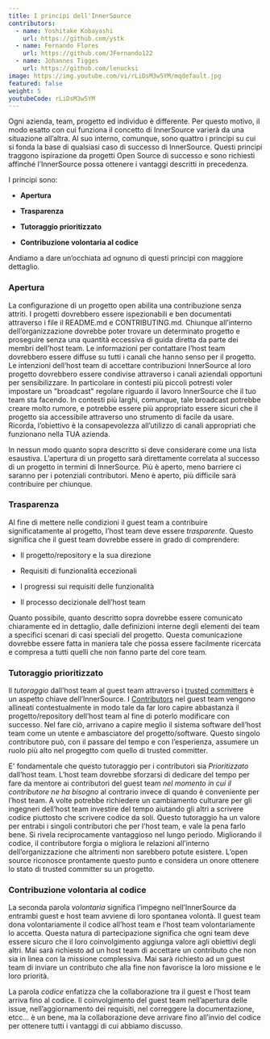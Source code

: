 ```yaml
---
title: I principi dell'InnerSource
contributors:
  - name: Yoshitake Kobayashi
    url: https://github.com/ystk
  - name: Fernando Flores
    url: https://github.com/JFernando122
  - name: Johannes Tigges
    url: https://github.com/lenucksi
image: https://img.youtube.com/vi/rLiDsM3w5YM/mqdefault.jpg
featured: false
weight: 5
youtubeCode: rLiDsM3w5YM
---
```

<div class="paragraph">
<p>Ogni azienda, team, progetto ed individuo è differente.
Per questo motivo, il modo esatto con cui funziona il concetto di InnerSource varierà da una situazione all&#8217;altra.
Al suo interno, comunque, sono quattro i principi su cui si fonda la base di qualsiasi caso di successo di InnerSource.
Questi principi traggono ispirazione da progetti Open Source di successo e sono richiesti affinché l&#8217;InnerSource possa ottenere i vantaggi descritti in precedenza.</p>
</div>
<div class="paragraph">
<p>I principi sono:</p>
</div>
<div class="ulist">
<ul>
<li>
<p><strong>Apertura</strong></p>
</li>
<li>
<p><strong>Trasparenza</strong></p>
</li>
<li>
<p><strong>Tutoraggio prioritizzato</strong></p>
</li>
<li>
<p><strong>Contribuzione volontaria al codice</strong></p>
</li>
</ul>
</div>
<div class="paragraph">
<p>Andiamo a dare un&#8217;occhiata ad ognuno di questi principi con maggiore dettaglio.</p>
</div>
<div class="sect2">
<h3 id="_apertura">Apertura</h3>
<div class="paragraph">
<p>La configurazione di un progetto open abilita una contribuzione senza attriti.
I progetti dovrebbero essere ispezionabili e ben documentati attraverso i file il README.md e CONTRIBUTING.md.
Chiunque all&#8217;interno dell&#8217;organizzazione dovrebbe poter trovare un determinato progetto e proseguire senza una quantità eccessiva di guida diretta da parte dei membri dell&#8217;host team.
Le informazioni per contattare l&#8217;host team dovrebbero essere diffuse su tutti i canali che hanno senso per il progetto.
Le intenzioni dell&#8217;host team di accettare contribuzioni InnerSource al loro progetto dovrebbero essere condivise attraverso i canali aziendali opportuni per sensibilizzare.
In particolare in contesti più piccoli potresti voler impostare un "broadcast" regolare riguardo il lavoro InnerSource che il tuo team sta facendo.
In contesti più larghi, comunque, tale broadcast potrebbe creare molto rumore, e potrebbe essere più appropriato essere sicuri che il progetto sia accessibile attraverso uno strumento di facile da usare.
Ricorda, l&#8217;obiettivo è la consapevolezza all&#8217;utilizzo di canali appropriati che funzionano nella TUA azienda.</p>
</div>
<div class="paragraph">
<p>In nessun modo quanto sopra descritto si deve considerare come una lista esaustiva.
L&#8217;apertura di un progetto sarà direttamente correlata al successo di un progetto in termini di InnerSource.
Più è aperto, meno barriere ci saranno per i potenziali contributori.
Meno è aperto, più difficile sarà contribuire per chiunque.</p>
</div>
</div>
<div class="sect2">
<h3 id="_trasparenza">Trasparenza</h3>
<div class="paragraph">
<p>Al fine di mettere nelle condizioni il guest team a contribuire significatamente al progetto, l&#8217;host team deve essere <em>trasparente</em>.
Questo significa che il guest team dovrebbe essere in grado di comprendere:</p>
</div>
<div class="ulist">
<ul>
<li>
<p>Il progetto/repository e la sua direzione</p>
</li>
<li>
<p>Requisiti di funzionalità eccezionali</p>
</li>
<li>
<p>I progressi sui requisiti delle funzionalità</p>
</li>
<li>
<p>Il processo decizionale dell&#8217;host team</p>
</li>
</ul>
</div>
<div class="paragraph">
<p>Quanto possibile, quanto descritto sopra dovrebbe essere comunicato chiaramente ed in dettaglio, dalle definizioni interne degli elementi dei team a specifici scenari di casi speciali del progetto.
Questa comunicazione dovrebbe essere fatta in maniera tale che possa essere facilmente ricercata e compresa a tutti quelli che non fanno parte del core team.</p>
</div>
</div>
<div class="sect2">
<h3 id="_tutoraggio_prioritizzato">Tutoraggio prioritizzato</h3>
<div class="paragraph">
<p>Il <em>tutoraggio</em> dall&#8217;host team al guest team attraverso i <a href="https://innersourcecommons.org/learn/learning-path/trusted-committer">trusted committers</a> è un aspetto chiave dell&#8217;InnerSource.
I <a href="https://innersourcecommons.org/learn/learning-path/contributor">Contributors</a> nel guest team vengono allineati contestualmente in modo tale da far loro capire abbastanza il progetto/repository dell&#8217;host team al fine di poterlo modificare con successo.
Nel fare ciò, arrivano a capire meglio il sistema software dell&#8217;host team come un utente e ambasciatore del progetto/software.
Questo singolo contributore può, con il passare del tempo e con l&#8217;esperienza, assumere un ruolo più alto nel progegtto com quello di trusted committer.</p>
</div>
<div class="paragraph">
<p>E' fondamentale che questo tutoraggio per i contributori sia <em>Prioritizzato</em> dall&#8217;host team.
L&#8217;host team dovrebbe sforzarsi di dedicare del tempo per fare da mentore ai contributori del guest team <em>nel momento in cui il contributore ne ha bisogno</em> al contrario invece di quando è conveniente per l&#8217;host team.
A volte potrebbe richiedere un cambiamento culturare per gli ingegneri dell&#8217;host team investire del tempo aiutando gli altri a scrivere codice piuttosto che scrivere codice da soli.
Questo tutoraggio ha un valore per entrabi i singoli contributori che per l&#8217;host team, e vale la pena farlo bene.
Si rivela reciprocamente vantaggioso nel lungo periodo. Migliorando il codice, il contributore forgia o migliora le relazioni all&#8217;interno dell&#8217;organizzazione che altrimenti non sarebbero potute esistere.
L&#8217;open source riconosce prontamente questo punto e considera un onore ottenere lo stato di trusted committer su un progetto.</p>
</div>
</div>
<div class="sect2">
<h3 id="_contribuzione_volontaria_al_codice">Contribuzione volontaria al codice</h3>
<div class="paragraph">
<p>La seconda parola <em>volontaria</em> significa l&#8217;impegno nell&#8217;InnerSource da entrambi guest e host team avviene di loro spontanea volontà.
Il guest team dona volontariamente il codice all&#8217;host team e l&#8217;host team volontariamente lo accetta.
Questa natura di partecipazione significa che ogni team deve essere sicuro che il loro coinvolgimento aggiunga valore agli obiettivi degli altri.
Mai sarà richiesto ad un host team di accettare un contributo che non sia in linea con la missione complessiva.
Mai sarà richiesto ad un guest team di inviare un contributo che alla fine non favorisce la loro missione e le loro priorità.</p>
</div>
<div class="paragraph">
<p>La parola <em>codice</em> enfatizza che la collaborazione tra il guest e l&#8217;host team arriva fino al codice.
Il coinvolgimento del guest team nell&#8217;apertura delle issue, nell&#8217;aggiornamento dei requisiti, nel correggere la documentazione, etcc&#8230;&#8203; è un bene, ma la collaborazione deve arrivare fino all&#8217;invio del codice per ottenere tutti i vantaggi di cui abbiamo discusso.</p>
</div>
</div>
<!--- This file autogenerated from https://github.com/InnerSourceCommons/InnerSourceLearningPath/blob/master/scripts -->